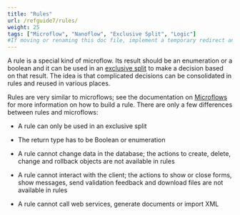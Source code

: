 ```yaml
---
title: "Rules"
url: /refguide7/rules/
weight: 25
tags: ["Microflow", "Nanoflow", "Exclusive Split", "Logic"]
#If moving or renaming this doc file, implement a temporary redirect and let the respective team know they should update the URL in the product. See Mapping to Products for more details.
---
```


A rule is a special kind of microflow. Its result should be an enumeration or a boolean and it can be used in an [exclusive split](/refguide7/exclusive-split/) to make a decision based on that result. The idea is that complicated decisions can be consolidated in rules and reused in various places.

Rules are very similar to microflows; see the documentation on [Microflows](/refguide7/microflows/) for more information on how to build a rule. There are only a few differences between rules and microflows:

*   A rule can only be used in an exclusive split

*   The return type has to be Boolean or enumeration

*   A rule cannot change data in the database; the actions to create, delete, change and rollback objects are not available in rules

*   A rule cannot interact with the client; the actions to show or close forms, show messages, send validation feedback and download files are not available in rules

*   A rule cannot call web services, generate documents or import XML
